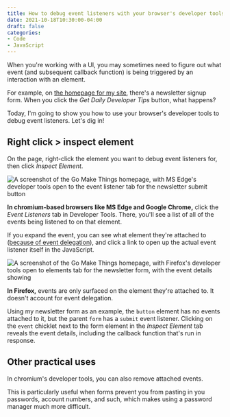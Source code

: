 ```yaml
---
title: How to debug event listeners with your browser's developer tools
date: 2021-10-18T10:30:00-04:00
draft: false
categories:
- Code
- JavaScript
---
```


When you're working with a UI, you may sometimes need to figure out what event (and subsequent callback function) is being triggered by an interaction with an element.

For example, on [the homepage for my site](https://gomakethings.com), there's a newsletter signup form. When you click the _Get Daily Developer Tips_ button, what happens?

Today, I'm going to show you how to use your browser's developer tools to debug event listeners. Let's dig in!

## Right click > inspect element

On the page, right-click the element you want to debug event listeners for, then click _Inspect Element_.

<img alt="A screenshot of the Go Make Things homepage, with MS Edge's developer tools open to the event listener tab for the newsletter submit button" src="/img/articles/debug-events.png">

**In chromium-based browsers like MS Edge and Google Chrome,** click the _Event Listeners_ tab in Developer Tools. There, you'll see a list of all of the events being listened to on that element. 

If you expand the event, you can see what element they're attached to ([because of event delegation](/why-event-delegation-is-a-better-way-to-listen-for-events-in-vanilla-js/)), and click a link to open up the actual event listener itself in the JavaScript.

<img alt="A screenshot of the Go Make Things homepage, with Firefox's developer tools open to elements tab for the newsletter form, with the event details showing" src="/img/articles/debug-events.png">

**In Firefox,** events are only surfaced on the element they're attached to. It doesn't account for event delegation.

Using my newsletter form as an example, the `button` element has no events attached to it, but the parent `form` has a `submit` event listener. Clicking on the `event` chicklet next to the form element in the _Inspect Element_ tab reveals the event details, including the callback function that's run in response.

## Other practical uses

In chromium's developer tools, you can also remove attached events. 

This is particularly useful when forms prevent you from pasting in you passwords, account numbers, and such, which makes using a password manager much more difficult.